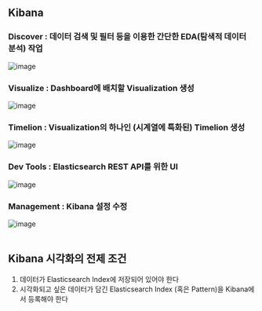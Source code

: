 ## Kibana
### Discover : 데이터 검색 및 필터 등을 이용한 간단한 EDA(탐색적 데이터 분석) 작업
![image](https://user-images.githubusercontent.com/77952321/157610012-4bb407fd-36c2-4637-ab73-99a6fd70b12b.png)

### Visualize : Dashboard에 배치할 Visualization 생성
![image](https://user-images.githubusercontent.com/77952321/157610272-84a9bf9e-d71d-407b-8e58-210f4341676a.png)

### Timelion : Visualization의 하나인 (시계열에 특화된) Timelion 생성
![image](https://user-images.githubusercontent.com/77952321/157610441-6a420561-2b29-45c1-b211-6babf3cb725b.png)

### Dev Tools : Elasticsearch REST API를 위한 UI
![image](https://user-images.githubusercontent.com/77952321/157610550-57452e05-a134-4eb2-9391-8ed08a21a68b.png)

### Management : Kibana 설정 수정
![image](https://user-images.githubusercontent.com/77952321/157610637-a6f75eef-3e4c-4bc2-b050-9b281f25cf97.png)
<br></br>
## Kibana 시각화의 전제 조건
1. 데이터가 Elasticsearch Index에 저장되어 있어야 한다
2. 시각화되고 싶은 데이터가 담긴 Elasticsearch Index (혹은 Pattern)을 Kibana에서 등록해야 한다
